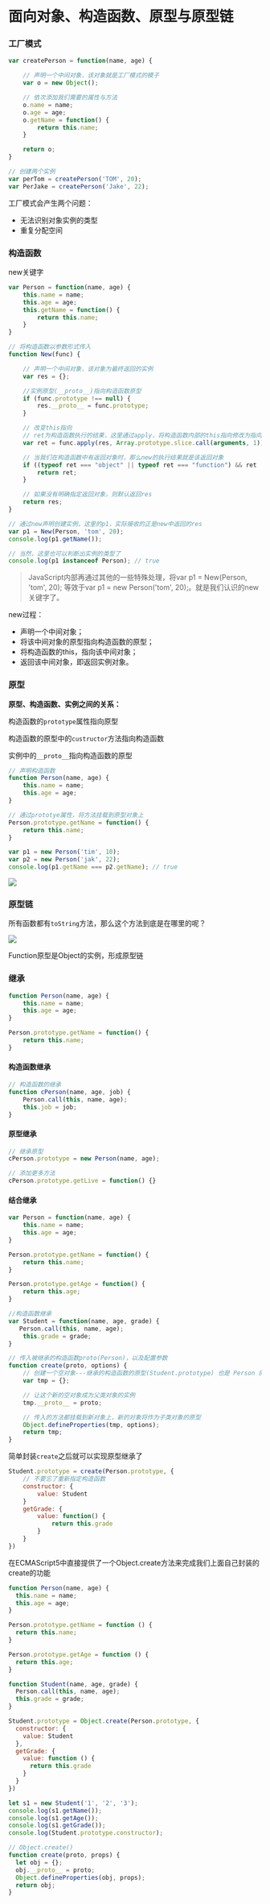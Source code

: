 # 面向对象、构造函数、原型与原型链

### 工厂模式

```javascript
var createPerson = function(name, age) {

    // 声明一个中间对象，该对象就是工厂模式的模子
    var o = new Object();

    // 依次添加我们需要的属性与方法
    o.name = name;
    o.age = age;
    o.getName = function() {
        return this.name;
    }

    return o;
}

// 创建两个实例
var perTom = createPerson('TOM', 20);
var PerJake = createPerson('Jake', 22);
```

工厂模式会产生两个问题：

- 无法识别对象实例的类型
- 重复分配空间

### 构造函数

new关键字

```javascript
var Person = function(name, age) {
    this.name = name;
    this.age = age;
    this.getName = function() {
        return this.name;
    }
}

// 将构造函数以参数形式传入
function New(func) {

    // 声明一个中间对象，该对象为最终返回的实例
    var res = {};

    //实例原型(__proto__)指向构造函数原型
    if (func.prototype !== null) {
        res.__proto__ = func.prototype;
    }

    // 改变this指向
    // ret为构造函数执行的结果，这里通过apply，将构造函数内部的this指向修改为指向res
    var ret = func.apply(res, Array.prototype.slice.call(arguments, 1));

    // 当我们在构造函数中有返回对象时，那么new的执行结果就是该返回对象
    if ((typeof ret === "object" || typeof ret === "function") && ret !== null) {
        return ret;
    }

    // 如果没有明确指定返回对象，则默认返回res
    return res;
}

// 通过new声明创建实例，这里的p1，实际接收的正是new中返回的res
var p1 = New(Person, 'tom', 20);
console.log(p1.getName());

// 当然，这里也可以判断出实例的类型了
console.log(p1 instanceof Person); // true
```

> JavaScript内部再通过其他的一些特殊处理，将var p1 = New(Person, 'tom', 20); 等效于var p1 = new Person('tom', 20);。就是我们认识的new关键字了。

new过程：

- 声明一个中间对象；
- 将该中间对象的原型指向构造函数的原型；
- 将构造函数的this，指向该中间对象；
- 返回该中间对象，即返回实例对象。

### 原型

**原型、构造函数、实例之间的关系：**

构造函数的`prototype`属性指向原型

构造函数的原型中的`custructor`方法指向构造函数

实例中的`__proto__`指向构造函数的原型

```javascript
// 声明构造函数
function Person(name, age) {
    this.name = name;
    this.age = age;
}

// 通过prototye属性，将方法挂载到原型对象上
Person.prototype.getName = function() {
    return this.name;
}

var p1 = new Person('tim', 10);
var p2 = new Person('jak', 22);
console.log(p1.getName === p2.getName); // true
```

![](https://upload-images.jianshu.io/upload_images/599584-2fc7dad23d112791.png?imageMogr2/auto-orient/strip|imageView2/2/w/1200/format/webp)

### 原型链

所有函数都有`toString`方法，那么这个方法到底是在哪里的呢？

![](https://upload-images.jianshu.io/upload_images/599584-c77eb714f66b8185.png?imageMogr2/auto-orient/strip|imageView2/2/w/927/format/webp)

Function原型是Object的实例，形成原型链

### 继承

```javascript
function Person(name, age) {
    this.name = name;
    this.age = age;
}

Person.prototype.getName = function() {
    return this.name;
}
```

#### 构造函数继承

```javascript
// 构造函数的继承
function cPerson(name, age, job) {
    Person.call(this, name, age);
    this.job = job;
}
```

#### 原型继承

```javascript
// 继承原型
cPerson.prototype = new Person(name, age);

// 添加更多方法
cPerson.prototype.getLive = function() {}
```

#### 结合继承

```javascript
var Person = function(name, age) {
    this.name = name;
    this.age = age;
}

Person.prototype.getName = function() {
    return this.name;
}

Person.prototype.getAge = function() {
    return this.age;
}

//构造函数继承
var Student = function(name, age, grade) {
   Person.call(this, name, age);
    this.grade = grade;
}

// 传入被继承的构造函数proto(Person)，以及配置参数
function create(proto, options) {
    // 创建一个空对象---继承的构造函数的原型(Student.prototype) 也是 Person 的实例
    var tmp = {};

    // 让这个新的空对象成为父类对象的实例
    tmp.__proto__ = proto;

    // 传入的方法都挂载到新对象上，新的对象将作为子类对象的原型
    Object.defineProperties(tmp, options);
    return tmp;
}
```

简单封装`create`之后就可以实现原型继承了

```javascript
Student.prototype = create(Person.prototype, {
    // 不要忘了重新指定构造函数
    constructor: {
        value: Student
    }
    getGrade: {
        value: function() {
            return this.grade
        }
    }
})
```

在ECMAScript5中直接提供了一个Object.create方法来完成我们上面自己封装的create的功能

```javascript
function Person(name, age) {
  this.name = name;
  this.age = age;
}

Person.prototype.getName = function () {
  return this.name;
}

Person.prototype.getAge = function () {
  return this.age;
}

function Student(name, age, grade) {
  Person.call(this, name, age);
  this.grade = grade;
}

Student.prototype = Object.create(Person.prototype, {
  constructor: {
    value: Student
  },
  getGrade: {
    value: function () {
      return this.grade
    }
  }
})

let s1 = new Student('1', '2', '3');
console.log(s1.getName());
console.log(s1.getAge());
console.log(s1.getGrade());
console.log(Student.prototype.constructor);

// Object.create()
function create(proto, props) {
  let obj = {};
  obj.__proto__ = proto;
  Object.defineProperties(obj, props);
  return obj;
}
```
